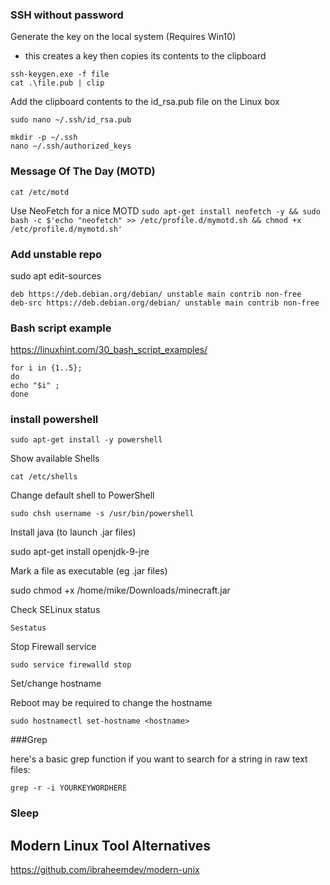 ### SSH without password

Generate the key on the local system (Requires Win10)
- this creates a key then copies its contents to the clipboard

```
ssh-keygen.exe -f file
cat .\file.pub | clip
````

Add the clipboard contents to the id_rsa.pub file on the Linux box 

````
sudo nano ~/.ssh/id_rsa.pub
````

````
mkdir -p ~/.ssh
nano ~/.ssh/authorized_keys
````
 
### Message Of The Day (MOTD)

````cat /etc/motd````

Use NeoFetch for a nice MOTD
````sudo apt-get install neofetch -y && sudo bash -c $'echo "neofetch" >> /etc/profile.d/mymotd.sh && chmod +x /etc/profile.d/mymotd.sh' ````

### Add unstable repo

sudo apt edit-sources
````
deb https://deb.debian.org/debian/ unstable main contrib non-free
deb-src https://deb.debian.org/debian/ unstable main contrib non-free
````

### Bash script example

https://linuxhint.com/30_bash_script_examples/

````
for i in {1..5};
do
echo "$i" ;
done
````

### install powershell

````
sudo apt-get install -y powershell 
````

Show available Shells 

````
cat /etc/shells 
````

Change default shell to PowerShell 
````
sudo chsh username -s /usr/bin/powershell 
````
 
 Install java (to launch .jar files) 

sudo apt-get install openjdk-9-jre 

 

Mark a file as executable (eg .jar files) 

sudo chmod +x /home/mike/Downloads/minecraft.jar 

 
  

Check SELinux status 
````
Sestatus 
````
 

Stop Firewall service 
````
sudo service firewalld stop 
````
 
 Set/change hostname 

Reboot may be required to change the hostname 

````
sudo hostnamectl set-hostname <hostname> 
````
 
	
###Grep 

here's a basic grep function if you want to search for a string in raw text files:  
````
grep -r -i YOURKEYWORDHERE
````
    
    
### Sleep

## Modern Linux Tool Alternatives 

https://github.com/ibraheemdev/modern-unix
